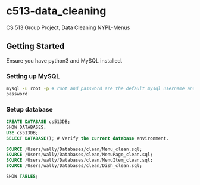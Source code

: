 # c513-data_cleaning
CS 513 Group Project, Data Cleaning NYPL-Menus

##  Getting Started
Ensure you have python3 and MySQL installed.

### Setting up MySQL
```bash
mysql -u root -p # root and password are the default mysql username and password
password
```

### Setup database
```sql
CREATE DATABASE cs513DB;
SHOW DATABASES;
USE cs513DB;
SELECT DATABASE(); # Verify the current database environment.

SOURCE /Users/wally/Databases/clean/Menu_clean.sql;
SOURCE /Users/wally/Databases/clean/MenuPage_clean.sql;
SOURCE /Users/wally/Databases/clean/MenuItem_clean.sql;
SOURCE /Users/wally/Databases/clean/Dish_clean.sql;

SHOW TABLES;
```
